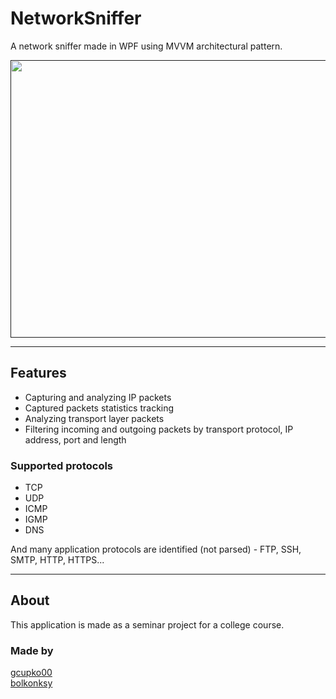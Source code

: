 # NetworkSniffer

A network sniffer made in WPF using MVVM architectural pattern.

<a href="">
<img src="https://raw.githubusercontent.com/gcupko00/NetworkSniffer/master/NetworkSniffer_demo.gif" height="444" width="663" border="black"/>
</a>

---

## Features
- Capturing and analyzing IP packets
- Captured packets statistics tracking
- Analyzing transport layer packets
- Filtering incoming and outgoing packets by transport protocol, IP address, port and length

### Supported protocols
- TCP
- UDP
- ICMP
- IGMP
- DNS

And many application protocols are identified (not parsed) - FTP, SSH, SMTP, HTTP, HTTPS...

---

## About
This application is made as a seminar project for a college course.

### Made by
<a href="https://github.com/gcupko00/">gcupko00</a></br>
<a href="https://github.com/bolkonksy/">bolkonksy</a>
